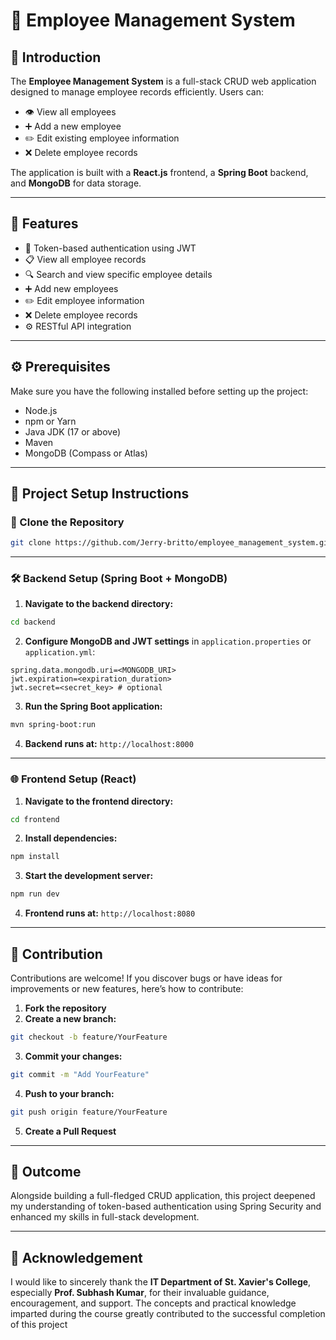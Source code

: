 # 📘 Employee Management System

## 📝 Introduction

The **Employee Management System** is a full-stack CRUD web application designed to manage employee records efficiently. Users can:

* 👁️ View all employees
* ➕ Add a new employee
* ✏️ Edit existing employee information
* ❌ Delete employee records

The application is built with a **React.js** frontend, a **Spring Boot** backend, and **MongoDB** for data storage.

---

## 🌟 Features

* 🔐 Token-based authentication using JWT
* 📋 View all employee records
* 🔍 Search and view specific employee details
* ➕ Add new employees
* ✏️ Edit employee information
* ❌ Delete employee records
* ⚙️ RESTful API integration

---

## ⚙️ Prerequisites

Make sure you have the following installed before setting up the project:

* Node.js
* npm or Yarn
* Java JDK (17 or above)
* Maven
* MongoDB (Compass or Atlas)

---

## 🚀 Project Setup Instructions

### 🔁 Clone the Repository

```bash
git clone https://github.com/Jerry-britto/employee_management_system.git
```

---

### 🛠️ Backend Setup (Spring Boot + MongoDB)

1. **Navigate to the backend directory:**

```bash
cd backend
```

2. **Configure MongoDB and JWT settings** in `application.properties` or `application.yml`:

```properties
spring.data.mongodb.uri=<MONGODB_URI>
jwt.expiration=<expiration_duration>
jwt.secret=<secret_key> # optional
```

3. **Run the Spring Boot application:**

```bash
mvn spring-boot:run
```

4. **Backend runs at:**
   `http://localhost:8000`

---

### 🌐 Frontend Setup (React)

1. **Navigate to the frontend directory:**

```bash
cd frontend
```

2. **Install dependencies:**

```bash
npm install
```

3. **Start the development server:**

```bash
npm run dev
```

4. **Frontend runs at:**
   `http://localhost:8080`

---

## 🤝 Contribution

Contributions are welcome!
If you discover bugs or have ideas for improvements or new features, here’s how to contribute:

1. **Fork the repository**
2. **Create a new branch:**

```bash
git checkout -b feature/YourFeature
```

3. **Commit your changes:**

```bash
git commit -m "Add YourFeature"
```

4. **Push to your branch:**

```bash
git push origin feature/YourFeature
```

5. **Create a Pull Request**

---

## 🎯 Outcome

Alongside building a full-fledged CRUD application, this project deepened my understanding of token-based authentication using Spring Security and enhanced my skills in full-stack development.

---

## 🙏 Acknowledgement

I would like to sincerely thank the **IT Department of St. Xavier's College**, especially **Prof. Subhash Kumar**, for their invaluable guidance, encouragement, and support. The concepts and practical knowledge imparted during the course greatly contributed to the successful completion of this project


